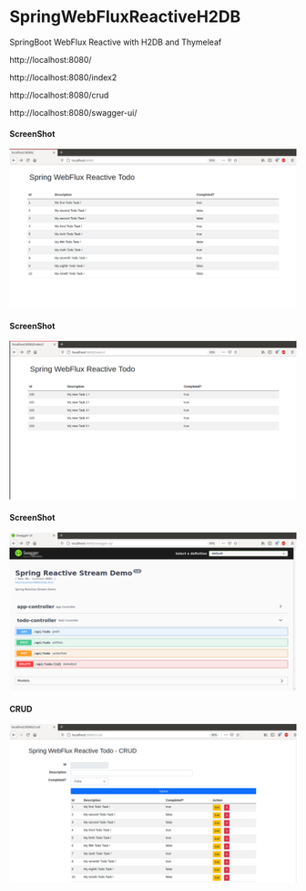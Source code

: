 # SpringWebFluxReactiveH2DB

SpringBoot WebFlux Reactive with H2DB and Thymeleaf

http://localhost:8080/

http://localhost:8080/index2

http://localhost:8080/crud

http://localhost:8080/swagger-ui/

<h4> ScreenShot </h4>

![springbootrocks](https://github.com/ajkr195/SpringBootReactiveH2DB/blob/main/screenshots/1.png)

<h4> ScreenShot </h4>

![springbootrocks](https://github.com/ajkr195/SpringBootReactiveH2DB/blob/main/screenshots/2.png)

<h4> ScreenShot </h4>

![springbootrocks](https://github.com/ajkr195/SpringBootReactiveH2DB/blob/main/screenshots/3.png)

<h4> CRUD </h4>

![springbootrocks](https://github.com/ajkr195/SpringBootReactiveH2DB/blob/main/screenshots/4.png)